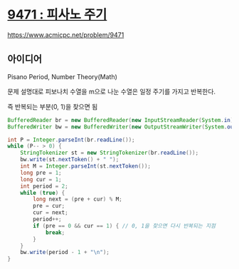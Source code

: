 # [9471 : 피사노 주기](https://www.acmicpc.net/problem/9471)
https://www.acmicpc.net/problem/9471

## 아이디어
Pisano Period, Number Theory(Math)

문제 설명대로 피보나치 수열을 m으로 나눈 수열은 일정 주기를 가지고 반복한다.

즉 반복되는 부분(0, 1)을 찾으면 됨
```java
BufferedReader br = new BufferedReader(new InputStreamReader(System.in));
BufferedWriter bw = new BufferedWriter(new OutputStreamWriter(System.out));

int P = Integer.parseInt(br.readLine());
while (P-- > 0) {
    StringTokenizer st = new StringTokenizer(br.readLine());
    bw.write(st.nextToken() + " ");
    int M = Integer.parseInt(st.nextToken());
    long pre = 1;
    long cur = 1;
    int period = 2;
    while (true) {
        long next = (pre + cur) % M;
        pre = cur;
        cur = next;
        period++;
        if (pre == 0 && cur == 1) { // 0, 1을 찾으면 다시 반복되는 지점
            break;
        }
    }
    bw.write(period - 1 + "\n");
}
```